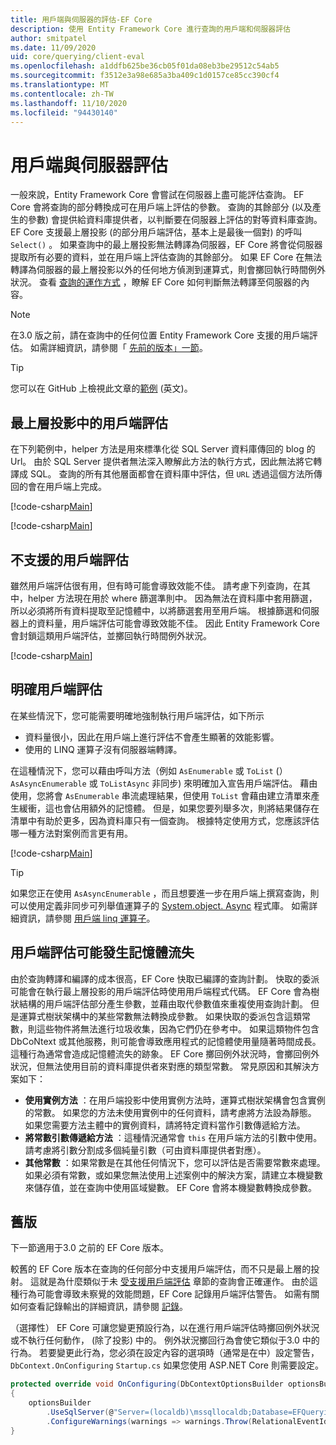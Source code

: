 ```yaml
---
title: 用戶端與伺服器的評估-EF Core
description: 使用 Entity Framework Core 進行查詢的用戶端和伺服器評估
author: smitpatel
ms.date: 11/09/2020
uid: core/querying/client-eval
ms.openlocfilehash: a1ddfb625be36cb05f01da08eb3be29512c54ab5
ms.sourcegitcommit: f3512e3a98e685a3ba409c1d0157ce85cc390cf4
ms.translationtype: MT
ms.contentlocale: zh-TW
ms.lasthandoff: 11/10/2020
ms.locfileid: "94430140"
---
```

# <a name="client-vs-server-evaluation"></a>用戶端與伺服器評估

一般來說，Entity Framework Core 會嘗試在伺服器上盡可能評估查詢。 EF Core 會將查詢的部分轉換成可在用戶端上評估的參數。 查詢的其餘部分 (以及產生的參數) 會提供給資料庫提供者，以判斷要在伺服器上評估的對等資料庫查詢。 EF Core 支援最上層投影 (的部分用戶端評估，基本上是最後一個對) 的呼叫 `Select()` 。 如果查詢中的最上層投影無法轉譯為伺服器，EF Core 將會從伺服器提取所有必要的資料，並在用戶端上評估查詢的其餘部分。 如果 EF Core 在無法轉譯為伺服器的最上層投影以外的任何地方偵測到運算式，則會擲回執行時間例外狀況。 查看 [查詢的運作方式](xref:core/querying/how-query-works) ，瞭解 EF Core 如何判斷無法轉譯至伺服器的內容。

> [!NOTE]
> 在3.0 版之前，請在查詢中的任何位置 Entity Framework Core 支援的用戶端評估。 如需詳細資訊，請參閱「 [先前的版本」一節](#previous-versions)。

> [!TIP]
> 您可以在 GitHub 上檢視此文章的[範例](https://github.com/dotnet/EntityFramework.Docs/tree/master/samples/core/Querying/ClientEvaluation) \(英文\)。

## <a name="client-evaluation-in-the-top-level-projection"></a>最上層投影中的用戶端評估

在下列範例中，helper 方法是用來標準化從 SQL Server 資料庫傳回的 blog 的 Url。 由於 SQL Server 提供者無法深入瞭解此方法的執行方式，因此無法將它轉譯成 SQL。 查詢的所有其他層面都會在資料庫中評估，但 `URL` 透過這個方法所傳回的會在用戶端上完成。

[!code-csharp[Main](../../../samples/core/Querying/ClientEvaluation/Program.cs#ClientProjection)]

[!code-csharp[Main](../../../samples/core/Querying/ClientEvaluation/Program.cs#ClientMethod)]

## <a name="unsupported-client-evaluation"></a>不支援的用戶端評估

雖然用戶端評估很有用，但有時可能會導致效能不佳。 請考慮下列查詢，在其中，helper 方法現在用於 where 篩選準則中。 因為無法在資料庫中套用篩選，所以必須將所有資料提取至記憶體中，以將篩選套用至用戶端。 根據篩選和伺服器上的資料量，用戶端評估可能會導致效能不佳。 因此 Entity Framework Core 會封鎖這類用戶端評估，並擲回執行時間例外狀況。

[!code-csharp[Main](../../../samples/core/Querying/ClientEvaluation/Program.cs#ClientWhere)]

## <a name="explicit-client-evaluation"></a>明確用戶端評估

在某些情況下，您可能需要明確地強制執行用戶端評估，如下所示

- 資料量很小，因此在用戶端上進行評估不會產生顯著的效能影響。
- 使用的 LINQ 運算子沒有伺服器端轉譯。

在這種情況下，您可以藉由呼叫方法（例如 `AsEnumerable` 或 `ToList` (） `AsAsyncEnumerable` 或 `ToListAsync` 非同步) 來明確加入宣告用戶端評估。 藉由使用，您將會 `AsEnumerable` 串流處理結果，但使用 `ToList` 會藉由建立清單來產生緩衝，這也會佔用額外的記憶體。 但是，如果您要列舉多次，則將結果儲存在清單中有助於更多，因為資料庫只有一個查詢。 根據特定使用方式，您應該評估哪一種方法對案例而言更有用。

[!code-csharp[Main](../../../samples/core/Querying/ClientEvaluation/Program.cs#ExplicitClientEvaluation)]

> [!TIP]
> 如果您正在使用 `AsAsyncEnumerable` ，而且想要進一步在用戶端上撰寫查詢，則可以使用定義非同步可列舉值運算子的 [System.object. Async](https://www.nuget.org/packages/System.Interactive.Async/) 程式庫。 如需詳細資訊，請參閱 [用戶端 linq 運算子](xref:core/miscellaneous/async#client-side-async-linq-operators)。

## <a name="potential-memory-leak-in-client-evaluation"></a>用戶端評估可能發生記憶體流失

由於查詢轉譯和編譯的成本很高，EF Core 快取已編譯的查詢計劃。 快取的委派可能會在執行最上層投影的用戶端評估時使用用戶端程式代碼。 EF Core 會為樹狀結構的用戶端評估部分產生參數，並藉由取代參數值來重複使用查詢計劃。 但是運算式樹狀架構中的某些常數無法轉換成參數。 如果快取的委派包含這類常數，則這些物件將無法進行垃圾收集，因為它們仍在參考中。 如果這類物件包含 DbCoNtext 或其他服務，則可能會導致應用程式的記憶體使用量隨著時間成長。 這種行為通常會造成記憶體流失的跡象。 EF Core 擲回例外狀況時，會擲回例外狀況，但無法使用目前的資料庫提供者來對應的類型常數。 常見原因和其解決方案如下：

- **使用實例方法** ：在用戶端投影中使用實例方法時，運算式樹狀架構會包含實例的常數。 如果您的方法未使用實例中的任何資料，請考慮將方法設為靜態。 如果您需要方法主體中的實例資料，請將特定資料當作引數傳遞給方法。
- **將常數引數傳遞給方法** ：這種情況通常會 `this` 在用戶端方法的引數中使用。 請考慮將引數分割成多個純量引數（可由資料庫提供者對應）。
- **其他常數** ：如果常數是在其他任何情況下，您可以評估是否需要常數來處理。 如果必須有常數，或如果您無法使用上述案例中的解決方案，請建立本機變數來儲存值，並在查詢中使用區域變數。 EF Core 會將本機變數轉換成參數。

## <a name="previous-versions"></a>舊版

下一節適用于3.0 之前的 EF Core 版本。

較舊的 EF Core 版本在查詢的任何部分中支援用戶端評估，而不只是最上層的投射。 這就是為什麼類似于未 [受支援用戶端評估](#unsupported-client-evaluation) 章節的查詢會正確運作。 由於這種行為可能會導致未察覺的效能問題，EF Core 記錄用戶端評估警告。 如需有關如何查看記錄輸出的詳細資訊，請參閱 [記錄](xref:core/logging-events-diagnostics/index)。

（選擇性） EF Core 可讓您變更預設行為，以在進行用戶端評估時擲回例外狀況或不執行任何動作， (除了投影) 中的。 例外狀況擲回行為會使它類似于3.0 中的行為。 若要變更此行為，您必須在設定內容的選項時（通常是在中）設定警告， `DbContext.OnConfiguring` `Startup.cs` 如果您使用 ASP.NET Core 則需要設定。

```csharp
protected override void OnConfiguring(DbContextOptionsBuilder optionsBuilder)
{
    optionsBuilder
        .UseSqlServer(@"Server=(localdb)\mssqllocaldb;Database=EFQuerying;Trusted_Connection=True;")
        .ConfigureWarnings(warnings => warnings.Throw(RelationalEventId.QueryClientEvaluationWarning));
}
```
